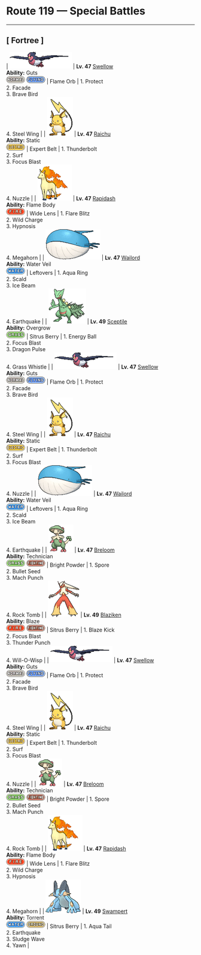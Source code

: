 # Route 119 — Special Battles

---

## [ Fortree ]

| ![Swellow](../../assets/sprites/swellow/front.gif "Swellow: Swellow is very conscientious about the upkeep of its glossy wings. Once two Swellow are gathered, they diligently take care of cleaning each other’s wings.") | **Lv. 47** [Swellow](../../pokemon/swellow.md)<br>**Ability:** Guts<br>![normal](../../assets/types/normal.png) ![flying](../../assets/types/flying.png) | Flame Orb | 1. Protect<br>2. Facade<br>3. Brave Bird<br>4. Steel Wing |
| ![Raichu](../../assets/sprites/raichu/front.gif "Raichu: This Pokémon exudes a weak electrical charge from all over its body that makes it take on a slight glow in darkness. Raichu plants its tail in the ground to discharge electricity.") | **Lv. 47** [Raichu](../../pokemon/raichu.md)<br>**Ability:** Static<br>![electric](../../assets/types/electric.png) | Expert Belt | 1. Thunderbolt<br>2. Surf<br>3. Focus Blast<br>4. Nuzzle |
| ![Rapidash](../../assets/sprites/rapidash/front.gif "Rapidash: Rapidash usually can be seen casually cantering in the fields and plains. However, when this Pokémon turns serious, its fiery manes flare and blaze as it gallops its way up to 150 mph.") | **Lv. 47** [Rapidash](../../pokemon/rapidash.md)<br>**Ability:** Flame Body<br>![fire](../../assets/types/fire.png) | Wide Lens | 1. Flare Blitz<br>2. Wild Charge<br>3. Hypnosis<br>4. Megahorn |
| ![Wailord](../../assets/sprites/wailord/front.gif "Wailord: When chasing prey, Wailord herds them by leaping out of the water and making a humongous splash. It is breathtaking to see this Pokémon leaping out of the sea with others in its pod.") | **Lv. 47** [Wailord](../../pokemon/wailord.md)<br>**Ability:** Water Veil<br>![water](../../assets/types/water.png) | Leftovers | 1. Aqua Ring<br>2. Scald<br>3. Ice Beam<br>4. Earthquake |
| ![Sceptile](../../assets/sprites/sceptile/front.gif "Sceptile: Sceptile has seeds growing on its back. They are said to be bursting with nutrients that revitalize trees. This Pokémon raises the trees in a forest with loving care.") | **Lv. 49** [Sceptile](../../pokemon/sceptile.md)<br>**Ability:** Overgrow<br>![grass](../../assets/types/grass.png) | Sitrus Berry | 1. Energy Ball<br>2. Focus Blast<br>3. Dragon Pulse<br>4. Grass Whistle |
| ![Swellow](../../assets/sprites/swellow/front.gif "Swellow: Swellow is very conscientious about the upkeep of its glossy wings. Once two Swellow are gathered, they diligently take care of cleaning each other’s wings.") | **Lv. 47** [Swellow](../../pokemon/swellow.md)<br>**Ability:** Guts<br>![normal](../../assets/types/normal.png) ![flying](../../assets/types/flying.png) | Flame Orb | 1. Protect<br>2. Facade<br>3. Brave Bird<br>4. Steel Wing |
| ![Raichu](../../assets/sprites/raichu/front.gif "Raichu: This Pokémon exudes a weak electrical charge from all over its body that makes it take on a slight glow in darkness. Raichu plants its tail in the ground to discharge electricity.") | **Lv. 47** [Raichu](../../pokemon/raichu.md)<br>**Ability:** Static<br>![electric](../../assets/types/electric.png) | Expert Belt | 1. Thunderbolt<br>2. Surf<br>3. Focus Blast<br>4. Nuzzle |
| ![Wailord](../../assets/sprites/wailord/front.gif "Wailord: When chasing prey, Wailord herds them by leaping out of the water and making a humongous splash. It is breathtaking to see this Pokémon leaping out of the sea with others in its pod.") | **Lv. 47** [Wailord](../../pokemon/wailord.md)<br>**Ability:** Water Veil<br>![water](../../assets/types/water.png) | Leftovers | 1. Aqua Ring<br>2. Scald<br>3. Ice Beam<br>4. Earthquake |
| ![Breloom](../../assets/sprites/breloom/front.gif "Breloom: The seeds ringing Breloom’s tail are made of hardened toxic spores. It is horrible to eat the seeds. Just taking a bite of this Pokémon’s seed will cause your stomach to rumble.") | **Lv. 47** [Breloom](../../pokemon/breloom.md)<br>**Ability:** Technician<br>![grass](../../assets/types/grass.png) ![fighting](../../assets/types/fighting.png) | Bright Powder | 1. Spore<br>2. Bullet Seed<br>3. Mach Punch<br>4. Rock Tomb |
| ![Blaziken](../../assets/sprites/blaziken/front.gif "Blaziken: Blaziken has incredibly strong legs—it can easily clear a 30-story building in one leap. This Pokémon’s blazing punches leave its foes scorched and blackened.") | **Lv. 49** [Blaziken](../../pokemon/blaziken.md)<br>**Ability:** Blaze<br>![fire](../../assets/types/fire.png) ![fighting](../../assets/types/fighting.png) | Sitrus Berry | 1. Blaze Kick<br>2. Focus Blast<br>3. Thunder Punch<br>4. Will-O-Wisp |
| ![Swellow](../../assets/sprites/swellow/front.gif "Swellow: Swellow is very conscientious about the upkeep of its glossy wings. Once two Swellow are gathered, they diligently take care of cleaning each other’s wings.") | **Lv. 47** [Swellow](../../pokemon/swellow.md)<br>**Ability:** Guts<br>![normal](../../assets/types/normal.png) ![flying](../../assets/types/flying.png) | Flame Orb | 1. Protect<br>2. Facade<br>3. Brave Bird<br>4. Steel Wing |
| ![Raichu](../../assets/sprites/raichu/front.gif "Raichu: This Pokémon exudes a weak electrical charge from all over its body that makes it take on a slight glow in darkness. Raichu plants its tail in the ground to discharge electricity.") | **Lv. 47** [Raichu](../../pokemon/raichu.md)<br>**Ability:** Static<br>![electric](../../assets/types/electric.png) | Expert Belt | 1. Thunderbolt<br>2. Surf<br>3. Focus Blast<br>4. Nuzzle |
| ![Breloom](../../assets/sprites/breloom/front.gif "Breloom: The seeds ringing Breloom’s tail are made of hardened toxic spores. It is horrible to eat the seeds. Just taking a bite of this Pokémon’s seed will cause your stomach to rumble.") | **Lv. 47** [Breloom](../../pokemon/breloom.md)<br>**Ability:** Technician<br>![grass](../../assets/types/grass.png) ![fighting](../../assets/types/fighting.png) | Bright Powder | 1. Spore<br>2. Bullet Seed<br>3. Mach Punch<br>4. Rock Tomb |
| ![Rapidash](../../assets/sprites/rapidash/front.gif "Rapidash: Rapidash usually can be seen casually cantering in the fields and plains. However, when this Pokémon turns serious, its fiery manes flare and blaze as it gallops its way up to 150 mph.") | **Lv. 47** [Rapidash](../../pokemon/rapidash.md)<br>**Ability:** Flame Body<br>![fire](../../assets/types/fire.png) | Wide Lens | 1. Flare Blitz<br>2. Wild Charge<br>3. Hypnosis<br>4. Megahorn |
| ![Swampert](../../assets/sprites/swampert/front.gif "Swampert: Swampert predicts storms by sensing subtle differences in the sounds of waves and tidal winds with its fins. If a storm is approaching, it piles up boulders to protect itself.") | **Lv. 49** [Swampert](../../pokemon/swampert.md)<br>**Ability:** Torrent<br>![water](../../assets/types/water.png) ![ground](../../assets/types/ground.png) | Sitrus Berry | 1. Aqua Tail<br>2. Earthquake<br>3. Sludge Wave<br>4. Yawn |

